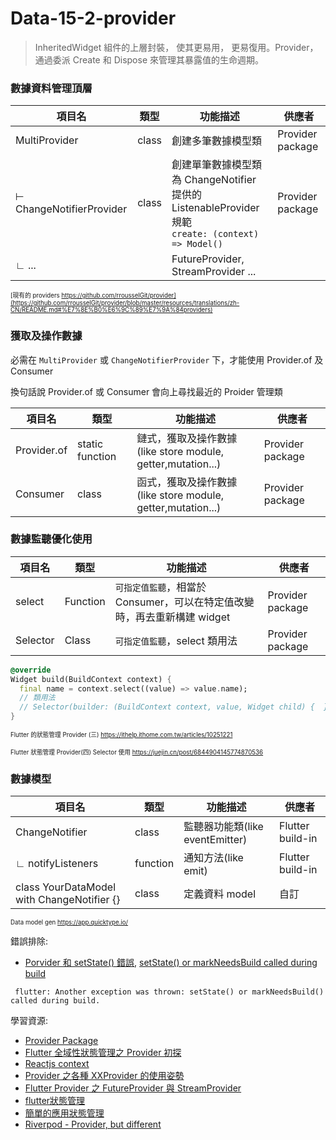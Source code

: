 # Data-15-2-provider

> InheritedWidget 組件的上層封裝， 使其更易用， 更易復用。Provider，通過委派 Create 和 Dispose 來管理其暴露值的生命週期。

### 數據資料管理頂層

| 項目名                      | 類型    | 功能描述                                                       | 供應者              |
|--------------------------|-------|------------------------------------------------------------|------------------|
| MultiProvider            | class | 創建多筆數據模型類                                          | Provider package |
| ⊢ ChangeNotifierProvider | class | 創建單筆數據模型類<br />為 ChangeNotifier 提供的 ListenableProvider 規範<br /> ```create: (context) => Model()``` | Provider package |
| ∟ ...                    |       | FutureProvider, StreamProvider ...   |                  |

<sub><sup>[現有的 providers https://github.com/rrousselGit/provider](https://github.com/rrousselGit/provider/blob/master/resources/translations/zh-CN/README.md#%E7%8E%B0%E6%9C%89%E7%9A%84providers)</sup></sub>


### 獲取及操作數據

必需在 `MultiProvider` 或 `ChangeNotifierProvider` 下，才能使用 Provider.of 及 Consumer

換句話說 Provider.of 或 Consumer 會向上尋找最近的 Proider 管理類

| 項目名                                        | 類型       | 功能描述                                                              | 供應者              |
|--------------------------------------------|----------|-------------------------------------------------------------------|------------------|
| Provider.of                                | static function  | 鏈式，獲取及操作數據<br/>(like store module, getter,mutation...) | Provider package |
| Consumer                                   | class    | 函式，獲取及操作數據<br/>(like store module, getter,mutation...) | Provider package |

### 數據監聽優化使用

| 項目名                                        | 類型       | 功能描述                                                              | 供應者              |
|--------------------------------------------|----------|-------------------------------------------------------------------|------------------|
| select                                   | Function    | `可指定值監聽`，相當於 Consumer，可以在特定值改變時，再去重新構建 widget | Provider package |
| Selector                                   | Class    | `可指定值監聽`，select 類用法  | Provider package |

```dart
@override
Widget build(BuildContext context) {
  final name = context.select((value) => value.name);
  // 類用法
  // Selector(builder: (BuildContext context, value, Widget child) {  });
}
```

<sub><sup>Flutter 的狀態管理 Provider (三) https://ithelp.ithome.com.tw/articles/10251221</sup></sub>

<sub><sup>Flutter 狀態管理 Provider(四) Selector 使用 https://juejin.cn/post/6844904145774870536</sup></sub>

### 數據模型

| 項目名                                        | 類型       | 功能描述                                                              | 供應者              |
|--------------------------------------------|----------|-------------------------------------------------------------------|------------------|
| ChangeNotifier                             | class    | 監聽器功能類(like eventEmitter)                                         | Flutter build-in |
| ∟ notifyListeners                          | function | 通知方法(like emit)                                                   | Flutter build-in |
| class YourDataModel with ChangeNotifier {} | class    | 定義資料 model                                                        | 自訂               |

<sub><sup>Data model gen https://app.quicktype.io/</sup></sub>


錯誤排除:

- [Porvider 和 setState() 錯誤](http://www.telihai.com/archives/9274/), [setState() or markNeedsBuild called during build](https://stackoverflow.com/questions/47592301/setstate-or-markneedsbuild-called-during-build)
 ```
  flutter: Another exception was thrown: setState() or markNeedsBuild() called during build.
  ```

學習資源:
- [Provider Package](https://github.com/rrousselGit/provider/blob/master/resources/translations/zh-CN/README.md)
- [Flutter 全域性狀態管理之 Provider 初探](https://iter01.com/442670.html)
- [Reactjs context](https://zh-hans.reactjs.org/docs/context.html)
- [Provider 之各種 XXProvider 的使用姿勢](https://juejin.cn/post/6844903903432032263)
- [Flutter Provider 之 FutureProvider 與 StreamProvider](https://iter01.com/449917.html)
- [flutter狀態管理](https://ailru.com/flutter/2019/07/22/flutter%E7%8A%B6%E6%80%81%E7%AE%A1%E7%90%86/)
- [簡單的應用狀態管理](https://flutter.cn/docs/development/data-and-backend/state-mgmt/simple#changenotifier)
- [Riverpod - Provider, but different](https://riverpod.dev/)
